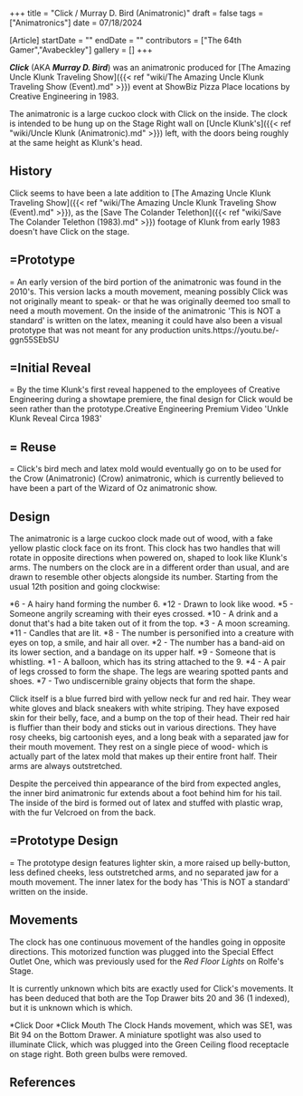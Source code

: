 +++
title = "Click / Murray D. Bird (Animatronic)"
draft = false
tags = ["Animatronics"]
date = 07/18/2024

[Article]
startDate = ""
endDate = ""
contributors = ["The 64th Gamer","Avabeckley"]
gallery = []
+++


<b><i>Click</b></i> (AKA <b><i>Murray D. Bird</b></i>) was an animatronic produced for [The Amazing Uncle Klunk Traveling Show]({{< ref "wiki/The Amazing Uncle Klunk Traveling Show (Event).md" >}}) event at ShowBiz Pizza Place locations by Creative Engineering in 1983.

The animatronic is a large cuckoo clock with Click on the inside. The clock is intended to be hung up on the Stage Right wall on [Uncle Klunk's]({{< ref "wiki/Uncle Klunk (Animatronic).md" >}}) left, with the doors being roughly at the same height as Klunk's head.
<h2>History</h2>
Click seems to have been a late addition to [The Amazing Uncle Klunk Traveling Show]({{< ref "wiki/The Amazing Uncle Klunk Traveling Show (Event).md" >}}), as the [Save The Colander Telethon]({{< ref "wiki/Save The Colander Telethon (1983).md" >}}) footage of Klunk from early 1983 doesn't have Click on the stage. 

<h2>=Prototype</h2>=
An early version of the bird portion of the animatronic was found in the 2010's. This version lacks a mouth movement, meaning possibly Click was not originally meant to speak- or that he was originally deemed too small to need a mouth movement. On the inside of the animatronic 'This is NOT a standard' is written on the latex, meaning it could have also been a visual prototype that was not meant for any production units.<ref name=':0'>https://youtu.be/-ggn55SEbSU</ref>

<h2>=Initial Reveal</h2>=
By the time Klunk's first reveal happened to the employees of Creative Engineering during a showtape premiere, the final design for Click would be seen rather than the prototype.<ref>Creative Engineering Premium Video 'Unkle Klunk Reveal Circa 1983'</ref>

<h2>= Reuse </h2>=
Click's bird mech and latex mold would eventually go on to be used for the Crow (Animatronic) (Crow) animatronic, which is currently believed to have been a part of the Wizard of Oz animatronic show.



<h2>Design</h2>
The animatronic is a large cuckoo clock made out of wood, with a fake yellow plastic clock face on its front. This clock has two handles that will rotate in opposite directions when powered on, shaped to look like Klunk's arms. The numbers on the clock are in a different order than usual, and are drawn to resemble other objects alongside its number. Starting from the usual 12th position and going clockwise:

*6 - A hairy hand forming the number 6.
*12 - Drawn to look like wood.
*5 - Someone angrily screaming with their eyes crossed.
*10 - A drink and a donut that's had a bite taken out of it from the top.
*3 - A moon screaming.
*11 - Candles that are lit.
*8 - The number is personified into a creature with eyes on top, a smile, and hair all over.
*2 - The number has a band-aid on its lower section, and a bandage on its upper half.
*9 - Someone that is whistling.
*1 - A balloon, which has its string attached to the 9.
*4 - A pair of legs crossed to form the shape. The legs are wearing spotted pants and shoes.
*7 - Two undiscernible grainy objects that form the shape.

Click itself is a blue furred bird with yellow neck fur and red hair. They wear white gloves and black sneakers with white striping. They have exposed skin for their belly, face, and a bump on the top of their head. Their red hair is fluffier than their body and sticks out in various directions. They have rosy cheeks, big cartoonish eyes, and a long beak with a separated jaw for their mouth movement. They rest on a single piece of wood- which is actually part of the latex mold that makes up their entire front half. Their arms are always outstretched.

Despite the perceived thin appearance of the bird from expected angles, the inner bird animatronic fur extends about a foot behind him for his tail. The inside of the bird is formed out of latex and stuffed with plastic wrap, with the fur Velcroed on from the back.

<h2>=Prototype Design</h2>=
The prototype design features lighter skin, a more raised up belly-button, less defined cheeks, less outstretched arms, and no separated jaw for a mouth movement. The inner latex for the body has 'This is NOT a standard' written on the inside.<ref name=':0' />
<h2>Movements</h2>
The clock has one continuous movement of the handles going in opposite directions. This motorized function was plugged into the Special Effect Outlet One, which was previously used for the <i>Red Floor Lights</i> on Rolfe's Stage. 

It is currently unknown which bits are exactly used for Click's movements. It has been deduced that both are the Top Drawer bits 20 and 36 (1 indexed), but it is unknown which is which. 

*Click Door
*Click Mouth
The Clock Hands movement, which was SE1, was Bit 94 on the Bottom Drawer. A miniature spotlight was also used to illuminate Click, which was plugged into the Green Ceiling flood receptacle on stage right. Both green bulbs were removed.  




<h2>References</h2>
<references />